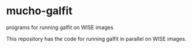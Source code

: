 # mucho-galfit
programs for running galfit on WISE images


This repository has the code for running galfit in parallel on WISE images.  
